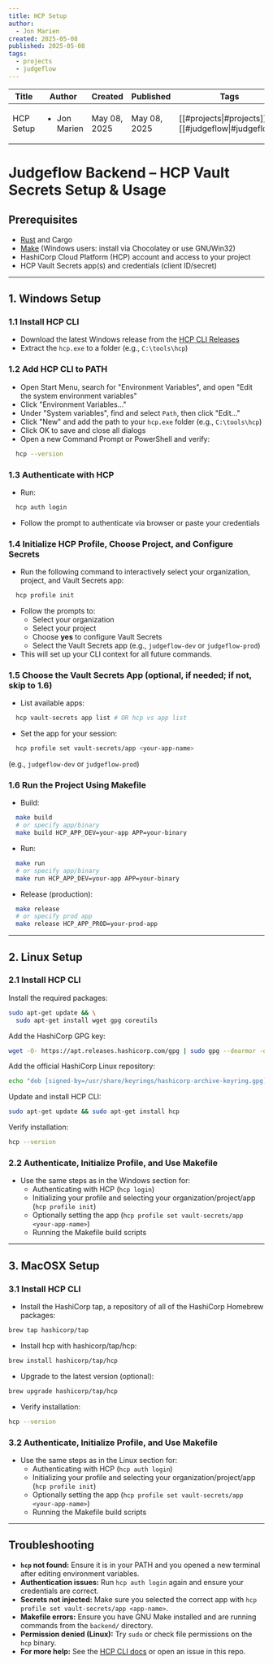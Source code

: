```yaml
---
title: HCP Setup
author:
  - Jon Marien
created: 2025-05-08
published: 2025-05-08
tags:
  - projects
  - judgeflow
---
```


| Title     | Author                       | Created      | Published    | Tags                                                 |
| --------- | ---------------------------- | ------------ | ------------ | ---------------------------------------------------- |
| HCP Setup | <ul><li>Jon Marien</li></ul> | May 08, 2025 | May 08, 2025 | [[#projects\|#projects]], [[#judgeflow\|#judgeflow]] |
# Judgeflow Backend – HCP Vault Secrets Setup & Usage

## Prerequisites
- [Rust](https://www.rust-lang.org/tools/install) and Cargo
- [Make](https://www.gnu.org/software/make/) (Windows users: install via Chocolatey or use GNUWin32)
- HashiCorp Cloud Platform (HCP) account and access to your project
- HCP Vault Secrets app(s) and credentials (client ID/secret)

---

## 1. Windows Setup

### 1.1 Install HCP CLI
- Download the latest Windows release from the [HCP CLI Releases](https://releases.hashicorp.com/hcp/)
- Extract the `hcp.exe` to a folder (e.g., `C:\tools\hcp`)

### 1.2 Add HCP CLI to PATH
- Open Start Menu, search for "Environment Variables", and open "Edit the system environment variables"
- Click "Environment Variables..."
- Under "System variables", find and select `Path`, then click "Edit..."
- Click "New" and add the path to your `hcp.exe` folder (e.g., `C:\tools\hcp`)
- Click OK to save and close all dialogs
- Open a new Command Prompt or PowerShell and verify:

```sh
  hcp --version
```

### 1.3 Authenticate with HCP
- Run:

```sh
  hcp auth login
```

- Follow the prompt to authenticate via browser or paste your credentials

### 1.4 Initialize HCP Profile, Choose Project, and Configure Secrets
- Run the following command to interactively select your organization, project, and Vault Secrets app:

```sh
  hcp profile init
```

- Follow the prompts to:
  - Select your organization
  - Select your project
  - Choose **yes** to configure Vault Secrets
  - Select the Vault Secrets app (e.g., `judgeflow-dev` or `judgeflow-prod`)
- This will set up your CLI context for all future commands.
### 1.5 Choose the Vault Secrets App (optional, if needed; if not, skip to 1.6)
- List available apps:

```sh
  hcp vault-secrets app list # OR hcp vs app list
```

- Set the app for your session:

```sh
  hcp profile set vault-secrets/app <your-app-name>
```

(e.g., `judgeflow-dev` or `judgeflow-prod`)

### 1.6 Run the Project Using Makefile
- Build:

```sh
  make build
  # or specify app/binary
  make build HCP_APP_DEV=your-app APP=your-binary
```

- Run:

```sh
  make run
  # or specify app/binary
  make run HCP_APP_DEV=your-app APP=your-binary
```

- Release (production):

```sh
  make release
  # or specify prod app
  make release HCP_APP_PROD=your-prod-app
```

---

## 2. Linux Setup

### 2.1 Install HCP CLI
Install the required packages:

```sh
sudo apt-get update && \
  sudo apt-get install wget gpg coreutils
```

Add the HashiCorp GPG key:

```sh
wget -O- https://apt.releases.hashicorp.com/gpg | sudo gpg --dearmor -o /usr/share/keyrings/hashicorp-archive-keyring.gpg
```

Add the official HashiCorp Linux repository:

```sh
echo "deb [signed-by=/usr/share/keyrings/hashicorp-archive-keyring.gpg] https://apt.releases.hashicorp.com $(lsb_release -cs) main" | sudo tee /etc/apt/sources.list.d/hashicorp.list
```

Update and install HCP CLI:

```sh
sudo apt-get update && sudo apt-get install hcp
```

Verify installation:

```sh
hcp --version
```

### 2.2 Authenticate, Initialize Profile, and Use Makefile
- Use the same steps as in the Windows section for:
  - Authenticating with HCP (`hcp login`)
  - Initializing your profile and selecting your organization/project/app (`hcp profile init`)
  - Optionally setting the app (`hcp profile set vault-secrets/app <your-app-name>`)
  - Running the Makefile build scripts

---

## 3. MacOSX Setup

### 3.1 Install HCP CLI
- Install the HashiCorp tap, a repository of all of the HashiCorp Homebrew packages:

```sh
brew tap hashicorp/tap
```

- Install hcp with hashicorp/tap/hcp:

```sh
brew install hashicorp/tap/hcp
```

- Upgrade to the latest version (optional):

```sh
brew upgrade hashicorp/tap/hcp
```

- Verify installation:

```sh
hcp --version
```

### 3.2 Authenticate, Initialize Profile, and Use Makefile
- Use the same steps as in the Linux section for:
  - Authenticating with HCP (`hcp auth login`)
  - Initializing your profile and selecting your organization/project/app (`hcp profile init`)
  - Optionally setting the app (`hcp profile set vault-secrets/app <your-app-name>`)
  - Running the Makefile build scripts

---

## Troubleshooting

- **`hcp` not found:** Ensure it is in your PATH and you opened a new terminal after editing environment variables.
- **Authentication issues:** Run `hcp auth login` again and ensure your credentials are correct.
- **Secrets not injected:** Make sure you selected the correct app with `hcp profile set vault-secrets/app <app-name>`.
- **Makefile errors:** Ensure you have GNU Make installed and are running commands from the `backend/` directory.
- **Permission denied (Linux):** Try `sudo` or check file permissions on the `hcp` binary.
- **For more help:** See the [HCP CLI docs](https://developer.hashicorp.com/hcp/docs/hcp-vault-secrets/cli) or open an issue in this repo.
